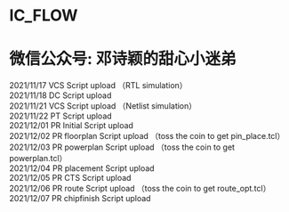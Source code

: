 # IC_FLOW
# 微信公众号: 邓诗颖的甜心小迷弟
2021/11/17 VCS Script upload （RTL simulation）   
2021/11/18 DC  Script upload  
2021/11/21 VCS Script upload （Netlist simulation）  
2021/11/22 PT  Script upload  
2021/12/01 PR  Initial Script upload  
2021/12/02 PR  floorplan Script upload （toss the coin to get pin_place.tcl）    
2021/12/03 PR  powerplan Script upload （toss the coin to get powerplan.tcl）  
2021/12/04 PR  placement Script upload  
2021/12/05 PR  CTS Script upload  
2021/12/06 PR  route Script upload （toss the coin to get route_opt.tcl）      
2021/12/07 PR  chipfinish Script upload
